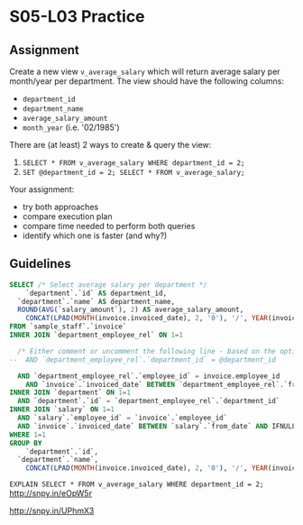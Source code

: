 # S05-L03 Practice

## Assignment

Create a new view `v_average_salary` which will return average salary per month/year per department. The view should have the following columns:

* `department_id`
* `department_name`
* `average_salary_amount`
* `month_year` (i.e. '02/1985')

There are (at least) 2 ways to create & query the view:

1. `SELECT * FROM v_average_salary WHERE department_id = 2;`
2. `SET @department_id = 2; SELECT * FROM v_average_salary;`

Your assignment:

* try both approaches
* compare execution plan
* compare time needed to perform both queries
* identify which one is faster (and why?)

## Guidelines

```sql
SELECT /* Select average salary per department */
	`department`.`id` AS department_id,
  `department`.`name` AS department_name,
  ROUND(AVG(`salary_amount`), 2) AS average_salary_amount,
	CONCAT(LPAD(MONTH(invoice.invoiced_date), 2, '0'), '/', YEAR(invoice.invoiced_date)) AS month_year
FROM `sample_staff`.`invoice`
INNER JOIN `department_employee_rel` ON 1=1

  /* Either comment or uncomment the following line - based on the option listed above */
--  AND `department_employee_rel`.`department_id` = @department_id

  AND `department_employee_rel`.`employee_id` = invoice.employee_id
	AND `invoice`.`invoiced_date` BETWEEN `department_employee_rel`.`from_date` AND IFNULL(`department_employee_rel`.`to_date`, '2002-08-01')
INNER JOIN `department` ON 1=1
  AND `department`.`id` = `department_employee_rel`.`department_id`
INNER JOIN `salary` ON 1=1
  AND `salary`.`employee_id` = `invoice`.`employee_id`
  AND `invoice`.`invoiced_date` BETWEEN `salary`.`from_date` AND IFNULL(`salary`.`to_date`, '2002-08-01')
WHERE 1=1
GROUP BY
	`department`.`id`,
  `department`.`name`,
	CONCAT(LPAD(MONTH(invoice.invoiced_date), 2, '0'), '/', YEAR(invoice.invoiced_date))
```

`EXPLAIN SELECT * FROM v_average_salary WHERE department_id = 2;`
http://snpy.in/eOpW5r


http://snpy.in/UPhmX3

